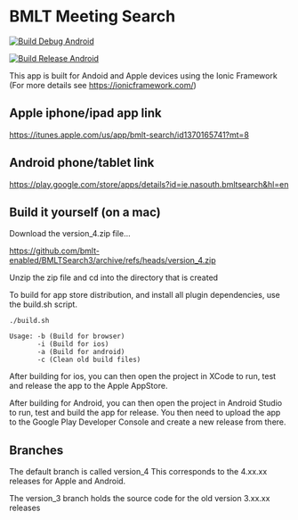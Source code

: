 # BMLT Meeting Search

[![Build Debug Android](https://github.com/bmlt-enabled/BMLTSearch3/actions/workflows/build-debug-android.yaml/badge.svg)](https://github.com/bmlt-enabled/BMLTSearch3/actions/workflows/build-debug-android.yaml.yaml)

[![Build Release Android](https://github.com/bmlt-enabled/BMLTSearch3/actions/workflows/build-release-android.yaml/badge.svg)](https://github.com/bmlt-enabled/BMLTSearch3/actions/workflows/build-release-android.yaml.yaml)

This app is built for Andoid and Apple devices using the Ionic Framework (For more details see https://ionicframework.com/)

## Apple iphone/ipad app link

https://itunes.apple.com/us/app/bmlt-search/id1370165741?mt=8

## Android phone/tablet link

https://play.google.com/store/apps/details?id=ie.nasouth.bmltsearch&hl=en

## Build it yourself (on a mac)

Download the version_4.zip file...

https://github.com/bmlt-enabled/BMLTSearch3/archive/refs/heads/version_4.zip

Unzip the zip file and cd into the directory that is created

To build for app store distribution, and install all plugin dependencies, use the build.sh script.
```
./build.sh

Usage: -b (Build for browser)
       -i (Build for ios)
       -a (Build for android)
       -c (Clean old build files)
```
After building for ios, you can then open the project in XCode to run, test and release the app to the Apple AppStore.

After building for Android, you can then open the project in Android Studio to run, test and build the app for release. You then need to upload the app to the Google Play Developer Console and create a new release from there.


## Branches
The default branch is called version_4 
This corresponds to the 4.xx.xx releases for Apple and Android.

The version_3 branch holds the source code for the old version 3.xx.xx releases

